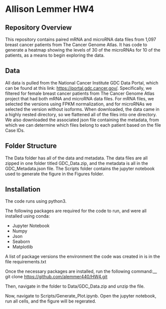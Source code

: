 # Allison Lemmer HW4

## Repository Overview

This repository contains paired mRNA and microRNA data files from 1,097 breast cancer patients from The Cancer Genome Atlas. It has code to generate a heatmap showing the levels of 30 of the microRNAs for 10 of the patients, as a means to begin exploring the data. 

## Data

All data is pulled from the National Cancer Institute GDC Data Portal, which can be found at this link: https://portal.gdc.cancer.gov/. Specifically, we filtered for female breast cancer patients from The Cancer Genome Atlas project that had both mRNA and microRNA data files. For mRNA files, we selected the versions using FPKM normalization, and for microRNAs we selected the version without isoforms. When downloaded, the data came in a highly nested directory, so we flattened all of the files into one directory. We also downloaded the associated json file containing the metadata, from which we can determine which files belong to each patient based on the file Case IDs.

## Folder Structure

The Data folder has all of the data and metadata. The data files are all zipped in one folder titled GDC\_Data.zip, and the metadata is all in the GDC\_Metadata.json file. The Scripts folder contains the jupyter notebook used to generate the figure in the Figures folder. 

## Installation

The code runs using python3.

The following packages are required for the code to run, and were all installed using conda:
* Jupyter Notebook
* Numpy
* Json
* Seaborn
* Matplotlib

A list of package versions the environment the code was created in is in the file requirements.txt

Once the necessary packages are installed, run the following command:__
git clone https://github.com/alemmer440/HW4.git

Then, navigate in the folder to Data/GDC\_Data.zip and unzip the file.

Now, navigate to Scripts/Generate\_Plot.ipynb. Open the jupyter notebook, run all cells, and the figure will be regerated.
